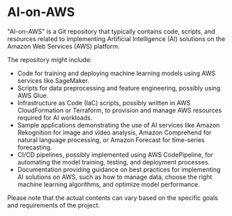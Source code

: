 # AI-on-AWS

"AI-on-AWS" is a Git repository that typically contains code, scripts, and resources related to implementing Artificial Intelligence (AI) solutions on the Amazon Web Services (AWS) platform.

The repository might include:

- Code for training and deploying machine learning models using AWS services like SageMaker.
- Scripts for data preprocessing and feature engineering, possibly using AWS Glue.
- Infrastructure as Code (IaC) scripts, possibly written in AWS CloudFormation or Terraform, to provision and manage AWS resources required for AI workloads.
- Sample applications demonstrating the use of AI services like Amazon Rekognition for image and video analysis, Amazon Comprehend for natural language processing, or Amazon Forecast for time-series forecasting.
- CI/CD pipelines, possibly implemented using AWS CodePipeline, for automating the model training, testing, and deployment processes.
- Documentation providing guidance on best practices for implementing AI solutions on AWS, such as how to manage data, choose the right machine learning algorithms, and optimize model performance.

Please note that the actual contents can vary based on the specific goals and requirements of the project.
